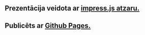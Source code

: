 ## Prezentācija veidota ar [impress.js atzaru.](https://github.com/henrikingo/impress.js)
## Publicēts ar [Github Pages.](https://pages.github.com/)
